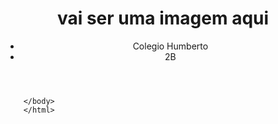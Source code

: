 <!DOCTYPE html>
<html lang="en">
<head>
    <meta charset="UTF-8">
    <meta http-equiv="X-UA-Compatible" content="IE=edge">
    <meta name="viewport" content="width=device-width, initial-scale=1.0">
    <title>Document</title>
</head>
<limk rel="stylesheet" href="style.css">
<body>
    <header> <h1>vai ser uma imagem aqui</h1>
        <ul>
            <li>Colegio Humberto</li>
            <li>2B</li>
        </ul></header>

        </body>
        </html>
